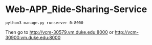 # Web-APP_Ride-Sharing-Service

```
python3 manage.py runserver 0:8000
```
Then go to http://vcm-30579.vm.duke.edu:8000 or http://vcm-30900.vm.duke.edu:8000
